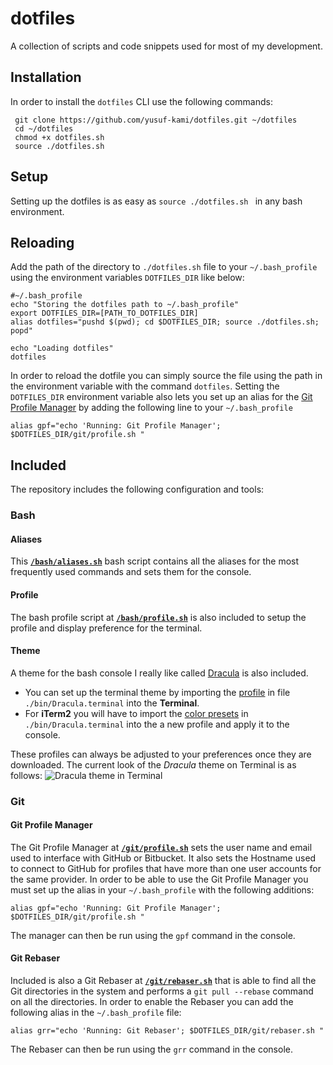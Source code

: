 # dotfiles
A collection of scripts and code snippets used for most of my development.

## Installation
In order to install the `dotfiles` CLI use the following commands:
```
 git clone https://github.com/yusuf-kami/dotfiles.git ~/dotfiles
 cd ~/dotfiles
 chmod +x dotfiles.sh
 source ./dotfiles.sh
```

## Setup
Setting up the dotfiles is as easy as `source ./dotfiles.sh ` in any bash environment.

## Reloading
Add the path of the directory to `./dotfiles.sh` file to your `~/.bash_profile` using the environment variables `DOTFILES_DIR` like below:
```
#~/.bash_profile
echo "Storing the dotfiles path to ~/.bash_profile"
export DOTFILES_DIR=[PATH_TO_DOTFILES_DIR]
alias dotfiles="pushd $(pwd); cd $DOTFILES_DIR; source ./dotfiles.sh; popd"

echo "Loading dotfiles"
dotfiles
```
In order to reload the dotfile you can simply source the file using the path in the environment variable with the command `dotfiles`.
Setting the `DOTFILES_DIR` environment variable also lets you set up an alias for the [Git Profile Manager](https://github.com/yusuf-kami/dotfiles/blob/master/git/profile.sh) by adding the following line to your `~/.bash_profile`
```
alias gpf="echo 'Running: Git Profile Manager'; $DOTFILES_DIR/git/profile.sh "

```


## Included
The repository includes the following configuration and tools:
### Bash
#### Aliases
This **[`/bash/aliases.sh`](https://github.com/yusuf-kami/dotfiles/blob/master/bash/aliases.sh)** bash script contains all the aliases for the most frequently used commands and sets them for the console.
#### Profile
The bash profile script at **[`/bash/profile.sh`](https://github.com/yusuf-kami/dotfiles/blob/master/bash/profile.sh)** is also included to setup the profile and display preference for the terminal.

#### Theme
A theme for the bash console I really like called [Dracula](https://draculatheme.com/) is also included.
- You can set up the terminal theme by importing the [profile](https://github.com/yusuf-kami/dotfiles/blob/master/bin/Dracula.terminal) in file `./bin/Dracula.terminal` into the **Terminal**.
- For **iTerm2** you will have to import the [color presets](https://github.com/yusuf-kami/dotfiles/blob/master/bin/Dracula.terminal) in `./bin/Dracula.terminal` into the a new profile and apply it to the console.

These profiles can always be adjusted to your preferences once they are downloaded. The current look of the *Dracula* theme on Terminal is as follows:
![Dracula theme in Terminal](https://github.com/yusuf-kami/dotfiles/blob/master/bin/Dracula.png)


### Git
#### Git Profile Manager
The Git Profile Manager at **[`/git/profile.sh`](https://github.com/yusuf-kami/dotfiles/blob/master/git/profile.sh)** sets the user name and email used to interface with GitHub or Bitbucket. It also sets the Hostname used to connect to GitHub for profiles that have more than one user accounts for the same provider.
In order to be able to use the Git Profile Manager you must set up the alias in your `~/.bash_profile` with the following additions:
```
alias gpf="echo 'Running: Git Profile Manager'; $DOTFILES_DIR/git/profile.sh "

```
The manager can then be run using the `gpf` command in the console.

#### Git Rebaser
Included is also a Git Rebaser at **[`/git/rebaser.sh`](https://github.com/yusuf-kami/dotfiles/blob/master/git/rebaser.sh)** that is able to find all the Git directories in the system and performs a `git pull --rebase` command on all the directories.
In order to enable the Rebaser you can add the following alias in the `~/.bash_profile` file:
```
alias grr="echo 'Running: Git Rebaser'; $DOTFILES_DIR/git/rebaser.sh "

```
The Rebaser can then be run using the `grr` command in the console.
